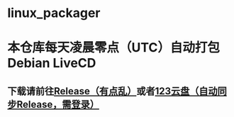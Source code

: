 # linux_packager
# 本仓库每天凌晨零点（UTC）自动打包Debian LiveCD
## 下载请前往[Release（有点乱）](https://github.com/xumouren225588/linux_packager/releases)或者[123云盘（自动同步Release，需登录）](https://www.123912.com/s/bdV5Td-UmAj3)

